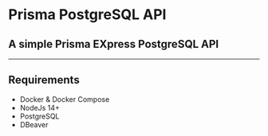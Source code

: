 # Prisma PostgreSQL API

## A simple Prisma EXpress PostgreSQL API

<hr>

## Requirements

- Docker & Docker Compose
- NodeJs 14+
- PostgreSQL
- DBeaver
